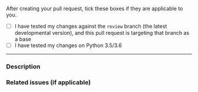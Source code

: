 After creating your pull request, tick these boxes if they are applicable to you.

- [ ] I have tested my changes against the `review` branch (the latest developmental version), and this pull request is targeting that branch as a base
- [ ] I have tested my changes on Python 3.5/3.6

----

### Description



### Related issues (if applicable)

